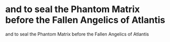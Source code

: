 # and to seal the Phantom Matrix before the Fallen Angelics of Atlantis

and to seal the Phantom Matrix before the Fallen Angelics of Atlantis